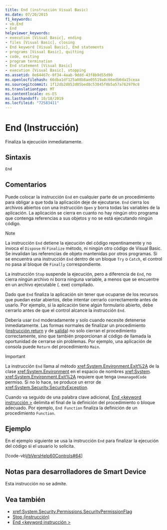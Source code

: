 ```yaml
---
title: End (instrucción Visual Basic)
ms.date: 07/20/2015
f1_keywords:
- vb.End
- End
helpviewer_keywords:
- execution [Visual Basic], ending
- files [Visual Basic], closing
- End keyword [Visual Basic], End statements
- programs [Visual Basic], quitting
- code, exiting
- program termination
- End statement [Visual Basic]
- execution [Visual Basic], stopping
ms.assetid: 0e64467c-0f34-4aab-9ddd-43f8b9d55d90
ms.openlocfilehash: 66dba1df125a08b8ae05519a0c66edb6da15ceaa
ms.sourcegitcommit: 1f12db2d852d05bed8c53845f0b5a57a762979c8
ms.translationtype: MT
ms.contentlocale: es-ES
ms.lasthandoff: 10/18/2019
ms.locfileid: "72583411"
---
```

# <a name="end-statement"></a>End (Instrucción)
Finaliza la ejecución inmediatamente.  
  
## <a name="syntax"></a>Sintaxis  
  
```vb  
End  
```  
  
## <a name="remarks"></a>Comentarios  
 Puede colocar la instrucción `End` en cualquier parte de un procedimiento para obligar a que toda la aplicación deje de ejecutarse. `End` cierra los archivos abiertos con una instrucción `Open` y borra todas las variables de la aplicación. La aplicación se cierra en cuanto no hay ningún otro programa que contenga referencias a sus objetos y no se está ejecutando ningún código.  
  
> [!NOTE]
> La instrucción `End` detiene la ejecución del código repentinamente y no invoca el `Dispose` ni `Finalize` método, ni ningún otro código de Visual Basic. Se invalidan las referencias de objeto mantenidas por otros programas. Si se encuentra una instrucción `End` dentro de un bloque `Try` o `Catch`, el control no pasa al bloque de `Finally` correspondiente.  
  
 La instrucción `Stop` suspende la ejecución, pero a diferencia de `End`, no cierra ningún archivo ni borra ninguna variable, a menos que se encuentre en un archivo ejecutable (. exe) compilado.  
  
 Dado que `End` finaliza la aplicación sin tener que ocuparse de los recursos que puedan estar abiertos, debe intentar cerrarlo correctamente antes de usarlo. Por ejemplo, si la aplicación tiene algún formulario abierto, debe cerrarlo antes de que el control alcance la instrucción `End`.  
  
 Debería usar `End` moderadamente y solo cuando necesite detenerse inmediatamente. Las formas normales de finalizar un procedimiento ([instrucción return](../../../visual-basic/language-reference/statements/return-statement.md) y de [salida](../../../visual-basic/language-reference/statements/exit-statement.md)) no solo cierran el procedimiento correctamente, sino que también proporcionan al código de llamada la oportunidad de cerrarse sin problemas. Por ejemplo, una aplicación de consola puede `Return` del procedimiento `Main`.  
  
> [!IMPORTANT]
> La instrucción `End` llama al método <xref:System.Environment.Exit%2A> de la clase <xref:System.Environment> en el espacio de nombres <xref:System>. <xref:System.Environment.Exit%2A> requiere que tenga `UnmanagedCode` permiso. Si no lo hace, se produce un error de <xref:System.Security.SecurityException>.  
  
 Cuando va seguido de una palabra clave adicional, [End \<keyword instrucción >](../../../visual-basic/language-reference/statements/end-keyword-statement.md) delimita el final de la definición del procedimiento o bloque adecuado. Por ejemplo, `End Function` finaliza la definición de un procedimiento `Function`.  
  
## <a name="example"></a>Ejemplo  
 En el ejemplo siguiente se usa la instrucción `End` para finalizar la ejecución del código si el usuario lo solicita.  
  
 [!code-vb[VbVersHelp60Controls#64](~/samples/snippets/visualbasic/VS_Snippets_VBCSharp/VbVersHelp60Controls/VB/Form1.vb#64)]  
  
## <a name="smart-device-developer-notes"></a>Notas para desarrolladores de Smart Device  
 Esta instrucción no se admite.  
  
## <a name="see-also"></a>Vea también

- <xref:System.Security.Permissions.SecurityPermissionFlag>
- [Stop (instrucción)](../../../visual-basic/language-reference/statements/stop-statement.md)
- [End \<keyword instrucción >](../../../visual-basic/language-reference/statements/end-keyword-statement.md)
